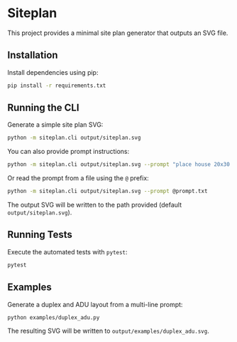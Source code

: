 # Siteplan

This project provides a minimal site plan generator that outputs an SVG file.

## Installation

Install dependencies using pip:

```bash
pip install -r requirements.txt
```

## Running the CLI

Generate a simple site plan SVG:

```bash
python -m siteplan.cli output/siteplan.svg
```

You can also provide prompt instructions:

```bash
python -m siteplan.cli output/siteplan.svg --prompt "place house 20x30 at 0,0"
```

Or read the prompt from a file using the `@` prefix:

```bash
python -m siteplan.cli output/siteplan.svg --prompt @prompt.txt
```

The output SVG will be written to the path provided (default `output/siteplan.svg`).

## Running Tests

Execute the automated tests with `pytest`:

```bash
pytest
```

## Examples

Generate a duplex and ADU layout from a multi-line prompt:

```bash
python examples/duplex_adu.py
```

The resulting SVG will be written to `output/examples/duplex_adu.svg`.
